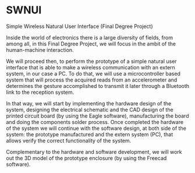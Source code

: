 # SWNUI
Simple Wireless Natural User Interface (Final Degree Project)

Inside the world of electronics there is a large diversity of fields, from among all, in this Final Degree Project, we will focus in the ambit of the human-machine interaction.

We will proceed then, to perform the prototype of a simple natural user interface that is able to make a wireless communication with an extern system, in our case a PC. To do that, we will use a microcontroller based system that will process the acquired reads from an accelerometer and determines the gesture accomplished to transmit it later through a Bluetooth link to the reception system.

In that way, we will start by implementing the hardware design of the system, designing the electrical schematic and the CAD design of the printed circuit board (by using the Eagle software), manufacturing the board and doing the components solder process. Once completed the hardware of the system we will continue with the software design, at both side of the system: the prototype manufactured and the extern system (PC), that allows verify the correct functionality of the system.

Complementary to the hardware and software development, we will work out the 3D model of the prototype enclosure (by using the Freecad software).
